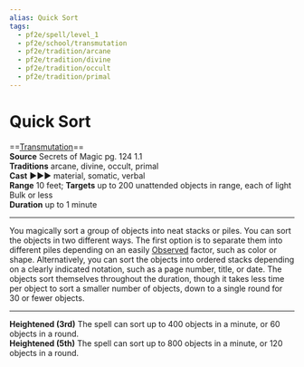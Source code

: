 ```yaml
---
alias: Quick Sort
tags:
  - pf2e/spell/level_1
  - pf2e/school/transmutation
  - pf2e/tradition/arcane
  - pf2e/tradition/divine
  - pf2e/tradition/occult
  - pf2e/tradition/primal
---
```


# Quick Sort

==[Transmutation](../../../Traits/Transmutation.md)==  
__Source__ Secrets of Magic pg. 124 1.1  
**Traditions** arcane, divine, occult, primal  
**Cast** ►►► material, somatic, verbal  
**Range** 10 feet; **Targets** up to 200 unattended objects in range, each of light Bulk or less  
**Duration** up to 1 minute

---

You magically sort a group of objects into neat stacks or piles. You can sort the objects in two different ways. The first option is to separate them into different piles depending on an easily [Observed](../../../Conditions/Observed.md) factor, such as color or shape. Alternatively, you can sort the objects into ordered stacks depending on a clearly indicated notation, such as a page number, title, or date. The objects sort themselves throughout the duration, though it takes less time per object to sort a smaller number of objects, down to a single round for 30 or fewer objects.

<hr>

**Heightened (3rd)** The spell can sort up to 400 objects in a minute, or 60 objects in a round.  
**Heightened (5th)** The spell can sort up to 800 objects in a minute, or 120 objects in a round.
